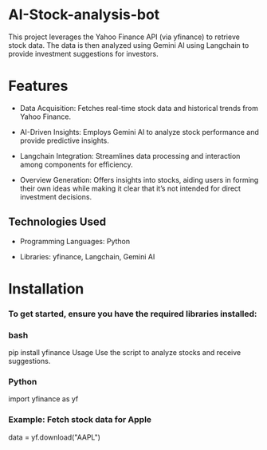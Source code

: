 # AI-Stock-analysis-bot

This project leverages the Yahoo Finance API (via yfinance) to retrieve stock data. The data is then analyzed using Gemini AI using Langchain to provide investment suggestions for investors.

# Features

- Data Acquisition: Fetches real-time stock data and historical trends from Yahoo Finance.

- AI-Driven Insights: Employs Gemini AI to analyze stock performance and provide predictive insights.

- Langchain Integration: Streamlines data processing and interaction among components for efficiency.

- Overview Generation: Offers insights into stocks, aiding users in forming their own ideas while making it clear that it’s not intended for direct investment decisions.

## Technologies Used 

- Programming Languages: Python

- Libraries: yfinance, Langchain, Gemini AI


# Installation

### To get started, ensure you have the required libraries installed:

### bash

pip install yfinance
Usage
Use the script to analyze stocks and receive suggestions.

### Python 
import yfinance as yf

### Example: Fetch stock data for Apple
data = yf.download("AAPL")
